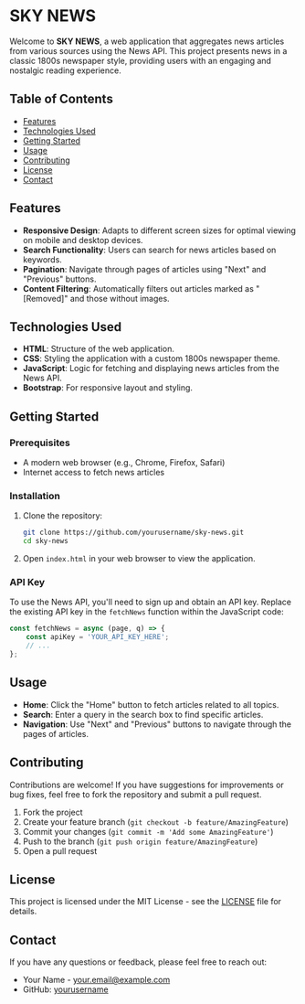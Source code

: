 # SKY NEWS

Welcome to **SKY NEWS**, a web application that aggregates news articles from various sources using the News API. This project presents news in a classic 1800s newspaper style, providing users with an engaging and nostalgic reading experience.

## Table of Contents

- [Features](#features)
- [Technologies Used](#technologies-used)
- [Getting Started](#getting-started)
- [Usage](#usage)
- [Contributing](#contributing)
- [License](#license)
- [Contact](#contact)

## Features

- **Responsive Design**: Adapts to different screen sizes for optimal viewing on mobile and desktop devices.
- **Search Functionality**: Users can search for news articles based on keywords.
- **Pagination**: Navigate through pages of articles using "Next" and "Previous" buttons.
- **Content Filtering**: Automatically filters out articles marked as "[Removed]" and those without images.

## Technologies Used

- **HTML**: Structure of the web application.
- **CSS**: Styling the application with a custom 1800s newspaper theme.
- **JavaScript**: Logic for fetching and displaying news articles from the News API.
- **Bootstrap**: For responsive layout and styling.

## Getting Started

### Prerequisites

- A modern web browser (e.g., Chrome, Firefox, Safari)
- Internet access to fetch news articles

### Installation

1. Clone the repository:

   ```bash
   git clone https://github.com/yourusername/sky-news.git
   cd sky-news
   ```

2. Open `index.html` in your web browser to view the application.

### API Key

To use the News API, you'll need to sign up and obtain an API key. Replace the existing API key in the `fetchNews` function within the JavaScript code:

```javascript
const fetchNews = async (page, q) => {
    const apiKey = 'YOUR_API_KEY_HERE';
    // ...
};
```

## Usage

- **Home**: Click the "Home" button to fetch articles related to all topics.
- **Search**: Enter a query in the search box to find specific articles.
- **Navigation**: Use "Next" and "Previous" buttons to navigate through the pages of articles.

## Contributing

Contributions are welcome! If you have suggestions for improvements or bug fixes, feel free to fork the repository and submit a pull request.

1. Fork the project
2. Create your feature branch (`git checkout -b feature/AmazingFeature`)
3. Commit your changes (`git commit -m 'Add some AmazingFeature'`)
4. Push to the branch (`git push origin feature/AmazingFeature`)
5. Open a pull request

## License

This project is licensed under the MIT License - see the [LICENSE](LICENSE) file for details.

## Contact

If you have any questions or feedback, please feel free to reach out:

- Your Name - [your.email@example.com](mailto:your.email@example.com)
- GitHub: [yourusername](https://github.com/yourusername)
